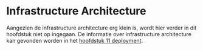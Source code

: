 # Infrastructure Architecture
Aangezien de infrastructure architecture erg klein is, wordt hier verder in dit hoofdstuk niet op ingegaan. De informatie over infrastructure architecture kan gevonden worden in het [hoofdstuk 11 deployment](11_deployment.md).

<!-- 
De fysieke architectuur is in de afbeelding hieronder te zien:

![infrastructure_architecture](assets/infrastructure_architecture/infrastructure_architecture.png "Infrastructure Architecture")

Om de kwaliteit van het product goed te bewaren, hebben wij zo min mogelijk redundante data en code, die wij willen gebruiken. Dit is te zien in de MongoDB database onder de collecties en documenten. Dit is tevens te zien in de code.

De verantwoordelijkheid van het onderhouden en ondersteunen voor de infrastructuur ligt bij team Koeskoes en de komende teams die aan dit project gaan verder werken. De eigenaar van de middelen is de opdrachtgever van Giftle.

Het development team heeft genoeg omgevingen voor de development en het testen. Voor de development is er zowel een lokale als een online omgeving (productieserver etc.). Voor het testen wordt er gebruikgemaakt van een JavaScript test framework genaamd '[Jest](https://jestjs.io/)'.

-->

<!--
Intent

This section is used to describe the physical/virtual hardware and networks on which the software will be deployed. Although, as a software architect, you may not be involved in designing the infrastructure, you do need to understand that it’s sufficient to enable you to satisfy your goals. The purpose of this section is to answer the following types of questions:

• Is there a clear physical architecture?
• What hardware (virtual or physical) does this include across all tiers?
• Does it cater for redundancy, failover and disaster recovery if applicable?
• Is it clear how the chosen hardware components have been sized and selected?
• If multiple servers and sites are used, what are the network links between them?
• Who is responsible for support and maintenance of the infrastructure?
• Are there central teams to look after common infrastructure (e.g. databases, message buses, application servers, networks, routers, switches, load balancers, reverse proxies, internet connections, etc)?
• Who owns the resources?
• Are there sufficient environments for development, testing, acceptance, pre-production, production, etc?
-->
